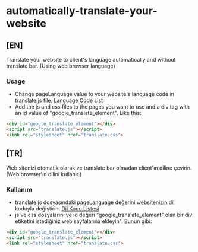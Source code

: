 # automatically-translate-your-website

## [EN]
Translate your website to client's language automatically and without translate bar. (Using web browser language)

### Usage
* Change pageLanguage value to your website's language code in translate.js file. [Language Code List](https://cloud.google.com/translate/docs/languages)
* Add the js and css files to the pages you want to use and a div tag with an id value of "google_translate_element". Like this: 
```HTML 
<div id="google_translate_element"></div>
<script src="translate.js"></script>
<link rel="stylesheet" href="translate.css">
```

## [TR]
Web sitenizi otomatik olarak ve translate bar olmadan client'ın diline çevirin. (Web browser'ın dilini kullanır.)

### Kullanım
* translate.js dosyasındaki pageLanguage değerini websitenizin dil koduyla değiştirin. [Dil Kodu Listesi](https://cloud.google.com/translate/docs/languages)
* js ve css dosyalarını ve id değeri "google_translate_element" olan bir div etiketini istediğiniz web sayfalarına ekleyin". Bunun gibi: 
```HTML 
<div id="google_translate_element"></div>
<script src="translate.js"></script>
<link rel="stylesheet" href="translate.css">
```
